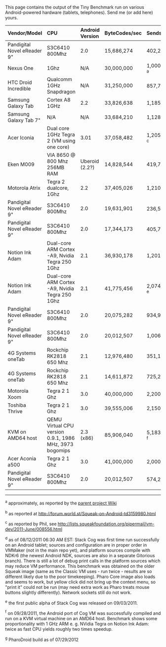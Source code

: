 This page contains the output of the Tiny Benchmark run on various Android-powered hardware (tablets, telephones). Send me (or add here) yours.

| **Vendor/Model**| **CPU**| **Android Version**| **ByteCodes/sec**| **Sends/sec**| **VM**| **Image**|
|:----------------|:-------|:-------------------|:-----------------|:-------------|:------|:---------|
|Pandigital Novel eReader 9"|S3C6410 800Mhz|     2.0            |15,686,274        |402,212       |Classic|Squeak 3.9|
|Nexus One        |1Ghz    |N/A                 |30,000,000        |1,000,000 <sup>a</sup>     |Classic|Squeak 3.9|
|HTC Droid Incredible|Qualcomm 1GHz Snapdragon |N/A                 |31,250,000        |857,762 <sup>b</sup> |Classic|Squeak 3.9|
|Samsung Galaxy Tab |Cortex A8 1GHz|     2.2            |33,826,638        |1,185,241     |Classic|Squeak 3.9|
|Samsung Galaxy Tab 7"|N/A     |N/A                 |33,684,210        |1,128,189     |Classic|Squeak 3.9|
|Acer Iconia      |Dual core 1GHz Tegra 2 (VM using one core)|     3.01           |37,058,482        |1,205,854  <sup>c</sup>   |Classic|Squeak 3.9|
|Eken M009        |VIA 8650 @ 800 Mhz 256MB RAM|Uberoid (2.2?)      |14,828,544        |419,778       |Classic|Squeak 3.9|
|Motorola Atrix   |Tegra 2 dualcore, 1Ghz|2.2                 |37,405,026        |1,210,239     |Classic|Squeak 3.9|
|Pandigital Novel eReader 9"|S3C6410 800Mhz|     2.0            |19,631,901        |236,590 <sup>d</sup>   |Stack Cog|Squeak 3.9|
|Pandigital Novel eReader 9"|S3C6410 800Mhz|     2.0            |17,344,173        |405,702 <sup>d</sup>   |Stack Cog|Squeak 3.9|
|Notion Ink Adam  |Dual-core ARM Cortex -A9, Nvidia Tegra 250 1Ghz|     2.1            |36,930,178        |1,201,501     |Classic|Squeak 3.9|
|Notion Ink Adam  |Dual-core ARM Cortex -A9, Nvidia Tegra 250 1Ghz|     2.1            |41,775,456        |2,074,373 <sup>e</sup>  |Stack Cog α|Squeak 3.9|
|Pandigital Novel eReader 9"|S3C6410 800Mhz|     2.0            |20,075,282        |934,960       |Stack Cog α|Squeak 3.9|
|Pandigital Novel eReader 9"|S3C6410 800Mhz|     2.0            |20,012,507        |1,006,318     |Stack Cog α|PharoCore 1.3|
|4G Systems oneTab|Rockchip RK2818 650 Mhz |     2.1            |12,976,480        |351,129       |Classic|Squeak 3.9|
|4G Systems oneTab|Rockchip RK2818 650 Mhz |     2.1            |14,611,872        |725,287       |Stack Cog α|Squeak 3.9|
|Motorola Xoom    |Tegra 2 1 Ghz |     3.0            |40,000,000        |2,200,000     |Stack Cog α|Pharo     |
|Toshiba Thrive   |Tegra 2 1 Ghz |     3.0            |39,555,006        |2,150,588     |Stack Cog α|Pharo 1.3 |
|KVM on AMD64 host|QEMU Virtual CPU version 0.9.1, 1986 MHz, 3973 bogomips |     2.3 (x86)      |85,906,040        |5,183,202 <sup>f</sup>  |Stack Cog α|Squeak 3.9|
|Acer Aconia a500 |Tegra 2 1 Ghz |     3.0            |41,000,000        |2,000,000     |Stack Cog β|Pharo 1.3 |
|Pandigital Novel eReader 9"|S3C6410 800Mhz|     2.0            |20,012,507        |574,236 <sup>g</sup>   |Stack Cog β|Pharo 1.4 |





---

<sup>a</sup> approximately, as reported by the [parent project Wiki](http://code.google.com/p/squeak-android-vm/)

<sup>b</sup> as reported at http://forum.world.st/Squeak-on-Android-td3159980.html

<sup>c</sup> as reported by Phil, see http://lists.squeakfoundation.org/pipermail/vm-dev/2011-June/008556.html

<sup>d</sup> as of 08/12/2011 06:30 AM EST: Stack Cog was first time run successfully on an Android tablet; sources and configuration are in proper order in VMMaker (not in the main repo yet), and platform sources compile with NDKr6 (the newest Android NDK, sources are also in a separate Gitorious branch). There is still a lot of debug print calls in the platform sources which may reduce VM performance. This benchmark was obtained on the older Squeak image (same as the Classic VM uses - run twice - results are so different likely due to the poor timekeeping). Pharo Core image also loads and seems to work, but yellow click did not bring up the context menu, so "print it" could not be run (may need extra work as Pharo treats mouse buttons slightly differently). Network sockets still do not work.

<sup>e</sup> the first public alpha of Stack Cog was released on 09/03/2011.

<sup>f</sup> on 09/28/2011, the Android port of Cog VM was successfully compiled and run on a KVM virtual machine on an AMD64 host. Benchmark shows some proportionality with 1 GHz ARM e. g. NVidia Tegra on Notion Ink Adam: twice as fast CPU yields roughly two times speedup.

<sup>g</sup> PharoDroid build as of 07/29/2012